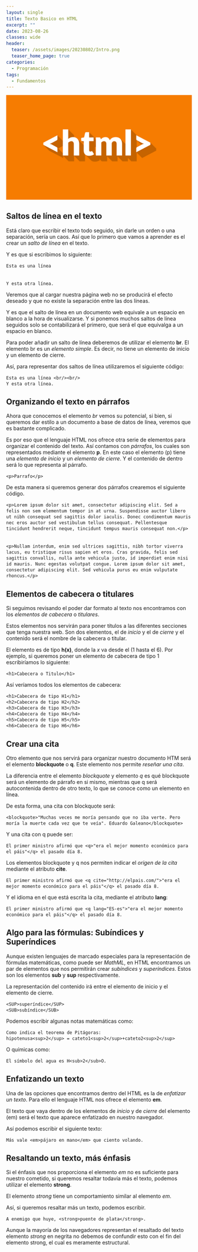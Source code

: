 ```yaml
---
layout: single
title: Texto Basico en HTML
excerpt: ""
date: 2023-08-26
classes: wide
header:
  teaser: /assets/images/20230802/Intro.png
  teaser_home_page: true
categories:
  - Programación
tags:
  - Fundamentos
---
```


![](/assets/images/20230801/Introduccion.jpg)

## Saltos de línea en el texto

Está claro que escribir el texto todo seguido, sin darle un orden o una separación, sería un caos. Así que lo primero que vamos a aprender es el crear un *salto de línea* en el texto.

Y es que si escribimos lo siguiente:

~~~
Esta es una línea


Y esta otra línea.
~~~

Veremos que al cargar nuestra página web no se producirá el efecto deseado y que no existe la separación entre las dos líneas.

Y es que el salto de línea en un documento web equivale a un espacio en blanco a la hora de visualizarse. Y si ponemos muchos saltos de línea seguidos solo se contabilizará el primero, que será el que equivalga a un espacio en blanco.

Para poder añadir un salto de línea deberemos de utilizar el elemento **br**. El elemento br es un *elemento simple*. Es decir, no tiene un elemento de inicio y un elemento de cierre.

Así, para representar dos saltos de línea utilizaremos el siguiente código:

~~~
Esta es una línea <br/><br/>
Y esta otra línea.
~~~

## Organizando el texto en párrafos

Ahora que conocemos el elemento *br* vemos su potencial, si bien, si queremos dar estilo a un documento a base de datos de línea, veremos que es bastante complicado.

Es por eso que el lenguaje HTML nos ofrece otra serie de elementos para organizar el contenido del texto. Así contamos con *párrafos*, los cuales son representados mediante el elemento **p**. En este caso el elemento (p) tiene una *elemento de inicio* y un *elemento de cierre*. Y el contenido de dentro será lo que representa al párrafo.

~~~
<p>Parrafo</p>
~~~

De esta manera si queremos generar dos párrafos crearemos el siguiente código.

~~~
<p>Lorem ipsum dolor sit amet, consectetur adipiscing elit. Sed a felis non sem elementum tempor in at urna. Suspendisse auctor libero ut nibh consequat sed sagittis dolor iaculis. Donec condimentum mauris nec eros auctor sed vestibulum tellus consequat. Pellentesque tincidunt hendrerit neque, tincidunt tempus mauris consequat non.</p>


<p>Nullam interdum, enim sed ultrices sagittis, nibh tortor viverra lacus, eu tristique risus sapien et eros. Cras gravida, felis sed sagittis convallis, nulla ante vehicula justo, id imperdiet enim nisi id mauris. Nunc egestas volutpat congue. Lorem ipsum dolor sit amet, consectetur adipiscing elit. Sed vehicula purus eu enim vulputate rhoncus.</p>
~~~

## Elementos de cabecera o titulares

Si seguimos revisando el poder dar formato al texto nos encontramos con los *elementos de cabecera* o *titulares*.

Estos elementos nos servirán para poner títulos a las diferentes secciones que tenga nuestra web. Son dos elementos, el de *inicio* y el de *cierre* y el contenido será el nombre de la cabecera o titular.

El elemento es de tipo **h(x)**, donde la *x* va desde el (1 hasta el 6). Por ejemplo, si queremos poner un elemento de cabecera de tipo 1 escribiríamos lo siguiente:

~~~
<h1>Cabecera o Titulo</h1>
~~~

Así veríamos todos los elementos de cabecera:

~~~
<h1>Cabecera de tipo H1</h1>
<h2>Cabecera de tipo H2</h2>
<h3>Cabecera de tipo H3</h3>
<h4>Cabecera de tipo H4</h4>
<h5>Cabecera de tipo H5</h5>
<h6>Cabecera de tipo H6</h6>
~~~

## Crear una cita

Otro elemento que nos servirá para organizar nuestro documento HTM será el elemento **blockquote** o **q**. Este elemento nos permite *reseñar una cita*.

La diferencia entre el elemento *blockquote* y elemento *q* es qué blockquote será un elemento de párrafo en si mismo, mientras que q será autocontenida dentro de otro texto, lo que se conoce como un elemento en línea.

De esta forma, una cita con blockquote será:

~~~
<blockquote>"Muchas veces me moría pensando que no iba verte. Pero moría la muerte cada vez que te veía". Eduardo Galeano</blockquote>
~~~

Y una cita con q puede ser:

~~~
El primer ministro afirmó que <q>"era el mejor momento económico para el páis"</q> el pasado día 8.
~~~

Los elementos blockquote y q nos permiten indicar el *origen de la cita* mediante el atributo **cite**.

~~~
El primer ministro afirmó que <q cite="http://elpais.com/">"era el mejor momento económico para el páis"</q> el pasado día 8.
~~~

Y el idioma en el que está escrita la cita, mediante el atributo **lang**:

~~~
El primer ministro afirmó que <q lang="ES-es">"era el mejor momento económico para el páis"</q> el pasado día 8.
~~~

## Algo para las fórmulas: Subíndices y Superíndices

Aunque existen lenguajes de marcado especiales para la representación de fórmulas matemáticas, como puede ser *MathML*, en HTML encontramos un par de elementos que nos permitirán crear *subíndices* y *superíndices*. Estos son los elementos **sub** y **sup** respectivamente.

La representación del contenido irá entre el elemento de inicio y el elemento de cierre.

~~~
<SUP>superíndice</SUP>
<SUB>subíndice</SUB>
~~~

Podemos escribir algunas notas matemáticas como:

~~~
Como indica el teorema de Pitágoras:
hipotenusa<sup>2</sup> = cateto1<sup>2</sup>+cateto2<sup>2</sup>
~~~

O químicas como:

~~~
El símbolo del agua es H<sub>2</sub>O.
~~~

## Enfatizando un texto

Una de las opciones que encontramos dentro del HTML es la de *enfatizar un texto*. Para ello el lenguaje HTML nos ofrece el elemento **em**.

El texto que vaya dentro de los elementos de *inicio* y de *cierre* del elemento (em) será el texto que aparece enfatizado en nuestro navegador.

Así podemos escribir el siguiente texto:

~~~
Más vale <em>pájaro en mano</em> que ciento volando.
~~~

## Resaltando un texto, más énfasis

Si el énfasis que nos proporciona el elemento *em* no es suficiente para nuestro cometido, si queremos resaltar todavía más el texto, podemos utilizar el elemento **strong**.

El elemento *strong* tiene un comportamiento similar al elemento *em*.

Así, si queremos resaltar más un texto, podemos escribir.

~~~
A enemigo que huye, <strong>puente de plata</strong>.
~~~

Aunque la mayoría de los navegadores representan el resaltado del texto elemento *strong* en negrita no debemos de confundir esto con el fin del elemento strong, el cual es meramente estructural.